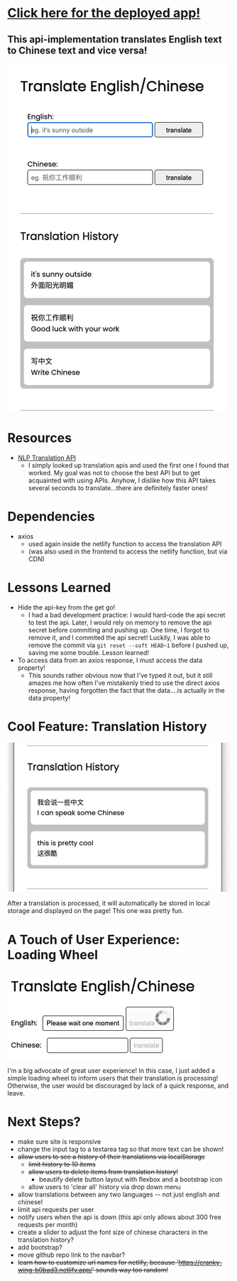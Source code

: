 # [Click here for the deployed app!](https://translate-api.netlify.app/)

## This api-implementation translates English text to Chinese text and vice versa!

![main](./github_images/main.png)

# Resources

- [NLP Translation API](https://rapidapi.com/gofitech/api/nlp-translation/)
  - I simply looked up translation apis and used the first one I found that worked. My goal was not to choose the best API but to get acquainted with using APIs. Anyhow, I dislike how this API takes several seconds to translate...there are definitely faster ones!

# Dependencies

- axios
  - used again inside the netlify function to access the translation API
  - (was also used in the frontend to access the netlify function, but via CDN)

# Lessons Learned

- Hide the api-key from the get go!
  - I had a bad development practice: I would hard-code the api secret to test the api. Later, I would rely on memory to remove the api secret before commiting and pushing up. One time, I forgot to remove it, and I commited the api secret! Luckily, I was able to remove the commit via `git reset --soft HEAD~1` before I pushed up, saving me some trouble. Lesson learned!
- To access data from an axios response, I must access the data property!
  - This sounds rather obvious now that I've typed it out, but it still amazes me how often I've mistakenly tried to use the direct axios response, having forgotten the fact that the data....is actually in the data property!

# Cool Feature: Translation History

![translation history](./github_images/translation-history.png)

After a translation is processed, it will automatically be stored in local storage and displayed on the page! This one was pretty fun.

# A Touch of User Experience: Loading Wheel

![loading wheel](./github_images/loading.png)

I'm a big advocate of great user experience! In this case, I just added a simple loading wheel to inform users that their translation is processing! Otherwise, the user would be discouraged by lack of a quick response, and leave.

# Next Steps?

- make sure site is responsive
- change the input tag to a textarea tag so that more text can be shown!
- ~~allow users to see a history of their translations via localStorage~~
  - ~~limit history to 10 items~~
  - ~~allow users to delete items from translation history!~~
    - beautify delete button layout with flexbox and a bootstrap icon
  - allow users to 'clear all' history via drop down menu
- allow translations between any two languages -- not just english and chinese!
- limit api requests per user
- notify users when the api is down (this api only allows about 300 free requests per month)
- create a slider to adjust the font size of chinese characters in the translation history?
- add bootstrap?
- move github repo link to the navbar?
- ~~learn how to customize url names for netlify, because 'https://cranky-wing-b0bad3.netlify.app/' sounds way too random!~~
